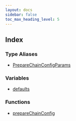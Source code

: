 ```yaml
---
layout: docs
sidebar: false
toc_max_heading_level: 5
---
```


## Index

### Type Aliases

- [PrepareChainConfigParams](type-aliases/PrepareChainConfigParams.md)

### Variables

- [defaults](variables/defaults.md)

### Functions

- [prepareChainConfig](functions/prepareChainConfig.md)
